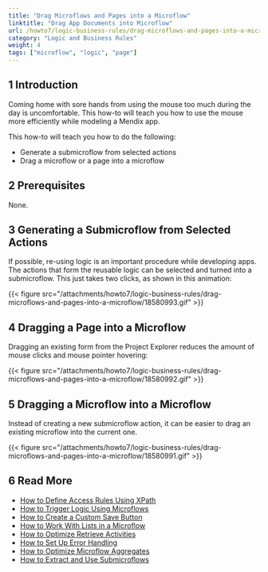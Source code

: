 ```yaml
---
title: "Drag Microflows and Pages into a Microflow"
linktitle: "Drag App Documents into Microflow"
url: /howto7/logic-business-rules/drag-microflows-and-pages-into-a-microflow/
category: "Logic and Business Rules"
weight: 4
tags: ["microflow", "logic", "page"]
---
```


## 1 Introduction

Coming home with sore hands from using the mouse too much during the day is uncomfortable. This how-to will teach you how to use the mouse more efficiently while modeling a Mendix app.

This how-to will teach you how to do the following:

* Generate a submicroflow from selected actions
* Drag a microflow or a page into a microflow

## 2 Prerequisites

None.

## 3 Generating a Submicroflow from Selected Actions

If possible, re-using logic is an important procedure while developing apps. The actions that form the reusable logic can be selected and turned into a submicroflow. This just takes two clicks, as shown in this animation:

{{< figure src="/attachments/howto7/logic-business-rules/drag-microflows-and-pages-into-a-microflow/18580993.gif" >}}

## 4 Dragging a Page into a Microflow

Dragging an existing form from the Project Explorer reduces the amount of mouse clicks and mouse pointer hovering:

{{< figure src="/attachments/howto7/logic-business-rules/drag-microflows-and-pages-into-a-microflow/18580992.gif" >}}

## 5 Dragging a Microflow into a Microflow

Instead of creating a new submicroflow action, it can be easier to drag an existing microflow into the current one.

{{< figure src="/attachments/howto7/logic-business-rules/drag-microflows-and-pages-into-a-microflow/18580991.gif" >}}

## 6 Read More

* [How to Define Access Rules Using XPath](/howto7/logic-business-rules/define-access-rules-using-xpath/)
* [How to Trigger Logic Using Microflows](/howto7/logic-business-rules/triggering-logic-using-microflows/)
* [How to Create a Custom Save Button](/howto7/logic-business-rules/create-a-custom-save-button/)
* [How to Work With Lists in a Microflow](/howto7/logic-business-rules/working-with-lists-in-a-microflow/)
* [How to Optimize Retrieve Activities](/howto7/logic-business-rules/optimizing-retrieve-activities/)
* [How to Set Up Error Handling](/howto7/logic-business-rules/set-up-error-handling/)
* [How to Optimize Microflow Aggregates](/howto7/logic-business-rules/optimizing-microflow-aggregates/)
* [How to Extract and Use Submicroflows](/howto7/logic-business-rules/extract-and-use-sub-microflows/)
